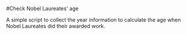 #Check Nobel Laureates' age

A simple script to collect the year information to calculate the age when Nobel Laureates did their awarded work.
